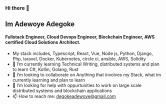 ### Hi there 👋

<!--
**Degoke/Degoke** is a ✨ _special_ ✨ repository because its `README.md` (this file) appears on your GitHub profile.

Here are some ideas to get you started:
-->

## Im Adewoye Adegoke

#### Fullstack Engineer, Cloud Devops Engineer, Blockchain Engineer, AWS certified Cloud Solutions Architect. 

- My stack includes, Typescript, React, Vue, Node js, Python, Django, Php, laravel, Docker, Kubernetes, circle ci, ansible, AWS, Solidity
- 🌱 I’m currently learning Technical Writing, distributed systems and plan to learn C#, Kotlin, Golang, Rust
- 👯 I’m looking to collaborate on Anything that involves my Stack, what im currently learning and plan to learn
- 🤔 I’m looking for help with oppurtunities to work on large scale distributed systems and blockchain applications
- 📫 How to reach me: degokeadewoye@gmail.com
